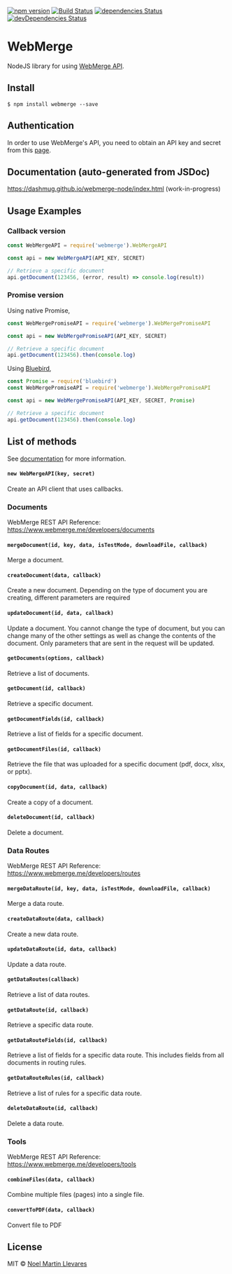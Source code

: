[![npm version](https://badge.fury.io/js/webmerge.svg)](https://badge.fury.io/js/webmerge)
[![Build Status](https://travis-ci.org/dashmug/webmerge-node.svg?branch=master)](https://travis-ci.org/dashmug/webmerge-node) 
[![dependencies Status](https://david-dm.org/dashmug/webmerge-node/status.svg)](https://david-dm.org/dashmug/webmerge-node)
[![devDependencies Status](https://david-dm.org/dashmug/webmerge-node/dev-status.svg)](https://david-dm.org/dashmug/webmerge-node?type=dev)

WebMerge 
========

NodeJS library for using [WebMerge API](https://www.webmerge.me/developers).


Install
-------

    $ npm install webmerge --save


Authentication
--------------

In order to use WebMerge's API, you need to obtain an API key and secret from this 
[page](https://www.webmerge.me/manage/account?page=api).


Documentation (auto-generated from JSDoc)
-----------------------------------------

https://dashmug.github.io/webmerge-node/index.html (work-in-progress)


Usage Examples
--------------

### Callback version
```js
const WebMergeAPI = require('webmerge').WebMergeAPI

const api = new WebMergeAPI(API_KEY, SECRET)

// Retrieve a specific document
api.getDocument(123456, (error, result) => console.log(result))
```

### Promise version

Using native Promise,

```js
const WebMergePromiseAPI = require('webmerge').WebMergePromiseAPI

const api = new WebMergePromiseAPI(API_KEY, SECRET)

// Retrieve a specific document
api.getDocument(123456).then(console.log)
```

Using [Bluebird](http://bluebirdjs.com/docs/getting-started.html),

```js
const Promise = require('bluebird')
const WebMergePromiseAPI = require('webmerge').WebMergePromiseAPI

const api = new WebMergePromiseAPI(API_KEY, SECRET, Promise)

// Retrieve a specific document
api.getDocument(123456).then(console.log)
```

List of methods
---------------

See [documentation](https://dashmug.github.io/webmerge-node/index.html) for more information.

#### `new WebMergeAPI(key, secret)`

Create an API client that uses callbacks.


### Documents

WebMerge REST API Reference: https://www.webmerge.me/developers/documents

#### `mergeDocument(id, key, data, isTestMode, downloadFile, callback)`

Merge a document.

#### `createDocument(data, callback)`

Create a new document. Depending on the type of document you are creating, different parameters are required

#### `updateDocument(id, data, callback)`
     
Update a document. You cannot change the type of document, but you can change many of the other settings as well as 
change the contents of the document. Only parameters that are sent in the request will be updated.

#### `getDocuments(options, callback)`

Retrieve a list of documents.

#### `getDocument(id, callback)`

Retrieve a specific document.

#### `getDocumentFields(id, callback)`

Retrieve a list of fields for a specific document.

#### `getDocumentFiles(id, callback)`

Retrieve the file that was uploaded for a specific document (pdf, docx, xlsx, or pptx).

#### `copyDocument(id, data, callback)`

Create a copy of a document.

#### `deleteDocument(id, callback)`

Delete a document.


### Data Routes

WebMerge REST API Reference: https://www.webmerge.me/developers/routes

#### `mergeDataRoute(id, key, data, isTestMode, downloadFile, callback)`

Merge a data route.

#### `createDataRoute(data, callback)`

Create a new data route.

#### `updateDataRoute(id, data, callback)`

Update a data route.

#### `getDataRoutes(callback)`

Retrieve a list of data routes.

#### `getDataRoute(id, callback)`

Retrieve a specific data route.

#### `getDataRouteFields(id, callback)`

Retrieve a list of fields for a specific data route. This includes fields from all documents in routing rules.

#### `getDataRouteRules(id, callback)`

Retrieve a list of rules for a specific data route.
 
#### `deleteDataRoute(id, callback)`

Delete a data route.


### Tools

WebMerge REST API Reference: https://www.webmerge.me/developers/tools

#### `combineFiles(data, callback)`
     
Combine multiple files (pages) into a single file.

#### `convertToPDF(data, callback)`

Convert file to PDF


License
-------
MIT © [Noel Martin Llevares](https://github.com/dashmug)
